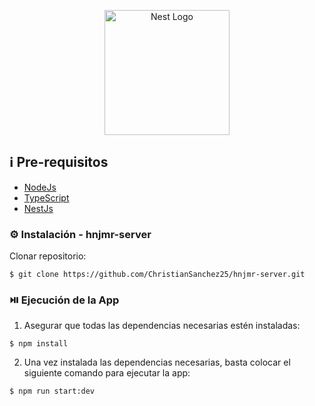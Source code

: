 <p align="center">
  <a href="http://nestjs.com/" target="blank"><img src="https://nestjs.com/img/logo-small.svg" width="200" alt="Nest Logo" /></a>
</p>

## ℹ️ Pre-requisitos

- [NodeJs](https://nodejs.org/es/download/)
- [TypeScript](https://www.npmjs.com/package/typescript)
- [NestJs](https://docs.nestjs.com/)

### ⚙️ Instalación - hnjmr-server

Clonar repositorio:

```
$ git clone https://github.com/ChristianSanchez25/hnjmr-server.git
```

### ⏯️ Ejecución de la App

1. Asegurar que todas las dependencias necesarias estén instaladas:

```
$ npm install
```

2. Una vez instalada las dependencias necesarias, basta colocar el siguiente comando para ejecutar la app:

```
$ npm run start:dev
```
